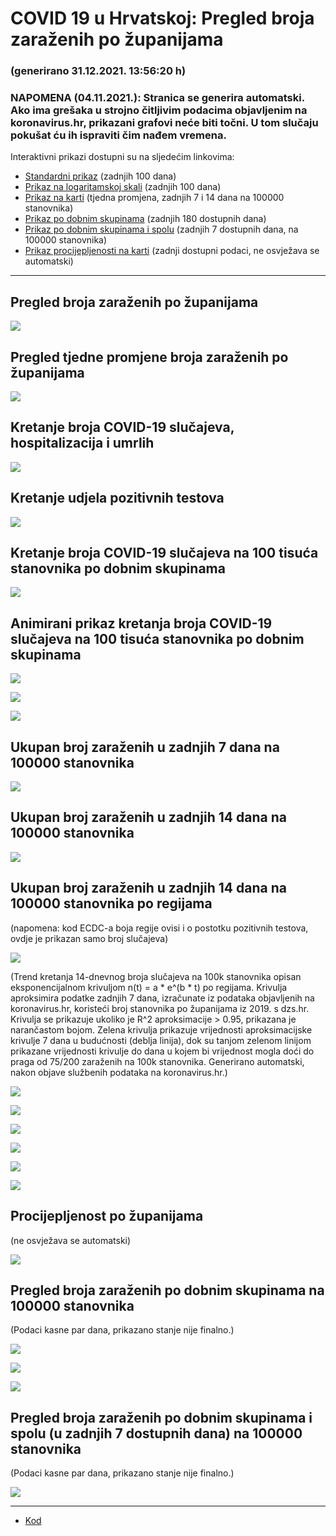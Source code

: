 # COVID 19 u Hrvatskoj: Pregled broja zaraženih po županijama

### (generirano 31.12.2021. 13:56:20 h)

### NAPOMENA (04.11.2021.): Stranica se generira automatski. Ako ima grešaka u strojno čitljivim podacima objavljenim na koronavirus.hr, prikazani grafovi neće biti točni. U tom slučaju pokušat ću ih ispraviti čim nađem vremena.

Interaktivni prikazi dostupni su na sljedećim linkovima:

- [Standardni prikaz](html/index.html) (zadnjih 100 dana)
- [Prikaz na logaritamskoj skali](html/index_log.html) (zadnjih 100 dana)
- [Prikaz na karti](html/index_map.html) (tjedna promjena, zadnjih 7 i 14 dana na 100000 stanovnika)
- [Prikaz po dobnim skupinama](html/index_per_age.html) (zadnjih 180 dostupnih dana)
- [Prikaz po dobnim skupinama i spolu](html/index_pyramid.html) (zadnjih 7 dostupnih dana, na 100000 stanovnika)
- [Prikaz procijepljenosti na karti](html/index_vaccination.html) (zadnji dostupni podaci, ne osvježava se automatski)

-----

## Pregled broja zaraženih po županijama

![](img/2021_12_30_line_plots.png)

## Pregled tjedne promjene broja zaraženih po županijama

![](img/2021_12_30_map.png)

## Kretanje broja COVID-19 slučajeva, hospitalizacija i umrlih

![](img/2021_12_30_cases_hospitalisations_deaths.png)

## Kretanje udjela pozitivnih testova

![](img/2021_12_30_percentage_positive_tests.png)

## Kretanje broja COVID-19 slučajeva na 100 tisuća stanovnika po dobnim skupinama

![](img/2021_12_30_cases_per_age_group_lines.png)

## Animirani prikaz kretanja broja COVID-19 slučajeva na 100 tisuća stanovnika po dobnim skupinama

![](img/2021_12_30anim_aug_1200.gif)

![](img/anim_cases_2021_12_30_vs_2020.gif)

![](img/2021_12_30all_counties_dots.png)

## Ukupan broj zaraženih u zadnjih 7 dana na 100000 stanovnika

![](img/2021_12_30_map_7_day_per_100k.png)

## Ukupan broj zaraženih u zadnjih 14 dana na 100000 stanovnika

![](img/2021_12_30_map_14_day_per_100k.png)

## Ukupan broj zaraženih u zadnjih 14 dana na 100000 stanovnika po regijama

(napomena: kod ECDC-a boja regije ovisi i o postotku pozitivnih testova, ovdje je prikazan samo broj slučajeva)

![](img/2021_12_30_map_14_day_per_100k_region.png)

(Trend kretanja 14-dnevnog broja slučajeva na 100k stanovnika opisan eksponencijalnom krivuljom n(t) = a * e^(b * t) po regijama. Krivulja aproksimira podatke zadnjih 7 dana, izračunate iz podataka objavljenih na koronavirus.hr, koristeći broj stanovnika po županijama iz 2019. s dzs.hr. Krivulja se prikazuje ukoliko je R^2 aproksimacije > 0.95, prikazana je narančastom bojom. Zelena krivulja prikazuje vrijednosti aproksimacijske krivulje 7 dana u budućnosti (deblja linija), dok su tanjom zelenom linijom prikazane vrijednosti krivulje do dana u kojem bi vrijednost mogla doći do praga od 75/200 zaraženih na 100k stanovnika. Generirano automatski, nakon objave službenih podataka na koronavirus.hr.)

![](img/2021_12_30_current_Jadranska_Hrvatska.png)

![](img/2021_12_30_current_Panonska_Hrvatska.png)

![](img/2021_12_30_current_Grad_Zagreb.png)

![](img/2021_12_30_current_Sjeverna_Hrvatska.png)

![](img/2021_12_30_current_Republika_Hrvatska.png)

![](img/2021_12_30_cases_hospitalisations_deaths_Republika_Hrvatska.png)

## Procijepljenost po županijama

(ne osvježava se automatski)

![](img/2021_12_30_vaccination.png)

## Pregled broja zaraženih po dobnim skupinama na 100000 stanovnika

(Podaci kasne par dana, prikazano stanje nije finalno.)

![](img/2021_12_30_per_age_group.png)

![](img/2021_12_30_per_age_group_all_0.png)

![](img/2021_12_30_per_age_group_all_1.png)

## Pregled broja zaraženih po dobnim skupinama i spolu (u zadnjih 7 dostupnih dana) na 100000 stanovnika

(Podaci kasne par dana, prikazano stanje nije finalno.)

![](img/2021_12_30_pyramid.png)

-----

- [Kod](https://github.com/ppalasek/covid_plots_croatia)

